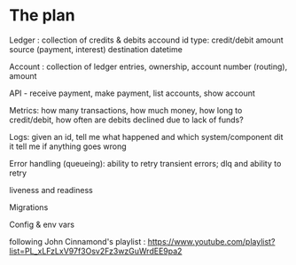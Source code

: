 # The plan
Ledger : collection of credits & debits
  accound id 
  type: credit/debit
  amount
  source (payment, interest)
  destination
  datetime

Account : collection of ledger entries, ownership, account number (routing), amount

API - receive payment, make payment, list accounts, show account

Metrics: how many transactions, how much money, how long to credit/debit, how often are debits declined
         due to lack of funds?

Logs: given an id, tell me what happened and which system/component dit it
      tell me if anything goes wrong

Error handling (queueing): ability to retry transient errors; dlq and ability to retry

liveness and readiness

Migrations

Config & env vars


following John Cinnamond's playlist : https://www.youtube.com/playlist?list=PL_xLFzLxV97f3Osv2Fz3wzGuWrdEE9pa2
